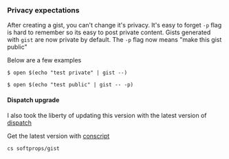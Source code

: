 ### Privacy expectations

After creating a gist, you can't change it's privacy. It's easy to forget `-p` flag is hard to remember so its easy to post private content. Gists generated with `gist` are now private by default. The `-p` flag now means "make this gist public"

Below are a few examples

    $ open $(echo "test private" | gist --)

    $ open $(echo "test public" | gist -- -p)

#### Dispatch upgrade

I also took the liberty of updating this version with the latest version of [dispatch][dp]

Get the latest version with [conscript][cs]

    cs softprops/gist

[cs]: https://github.com/n8han/conscript#readme
[dp]: http://ls.implicit.ly/dispatch/reboot#dispatch-lift-json

